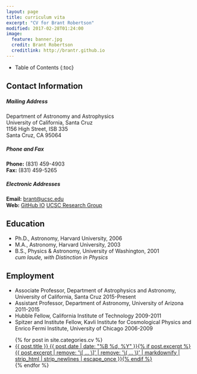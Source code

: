 ```yaml
---
layout: page
title: curriculum vita
excerpt: "CV for Brant Robertson"
modified: 2017-02-28T01:24:00
image:
  feature: banner.jpg
  credit: Brant Robertson
  creditlink: http://brantr.github.io
---
```



* Table of Contents
{:toc}

## Contact Information

##### *Mailing Address*
Department of Astronomy and Astrophysics  
University of California, Santa Cruz  
1156 High Street, ISB 335  
Santa Cruz, CA 95064  

##### *Phone and Fax*

**Phone:** (831) 459-4903  
**Fax:** (831) 459-5265  

##### *Electronic Addresses*
**Email:** <a href="mailto:brant@ucsc.edu">brant@ucsc.edu</a>  
**Web:** [GitHub IO](http://brantr.github.io)   [UCSC Research Group](https://robertson.sites.ucsc.edu)  

## Education

* Ph.D., Astronomy, Harvard University, 2006  
* M.A., Astronomy, Harvard University, 2003  
* B.S., Physics & Astronomy, University of Washington, 2001  
  *cum laude, with Distinction in Physics*  

## Employment


* Associate Professor, Department of Astrophysics and Astronomy, University of California, Santa Cruz 2015-Present
* Assistant Professor, Department of Astronomy, University of Arizona 2011-2015
* Hubble Fellow, California Institute of Technology 2009-2011
* Spitzer and Institute Fellow, Kavli Institute for Cosmological Physics and Enrico Fermi Institute, University of Chicago 2006-2009


<ul class="post-list">
{% for post in site.categories.cv %} 
  <li><article><a href="{{ site.url }}{{ post.url }}">{{ post.title }} <span class="entry-date"><time datetime="{{ post.date | date_to_xmlschema }}">{{ post.date | date: "%B %d, %Y" }}</time></span>{% if post.excerpt %} <span class="excerpt">{{ post.excerpt | remove: '\[ ... \]' | remove: '\( ... \)' | markdownify | strip_html | strip_newlines | escape_once }}</span>{% endif %}</a></article></li>
{% endfor %}
</ul>
